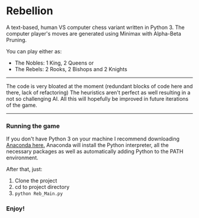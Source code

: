# Rebellion

A text-based, human VS computer chess variant written in Python 3. The computer player's moves are generated using Minimax with Alpha-Beta Pruning.

You can play either as:

  - The Nobles: 1 King, 2 Queens or
  - The Rebels: 2 Rooks, 2 Bishops and 2 Knights   

---

The code is very bloated at the moment (redundant blocks of code here and there, lack of refactoring) The heuristics aren't perfect as well resulting in a not so challenging AI. All this will hopefully be improved in future iterations of the game.

--- 

### Running the game

If you don't have Python 3 on your machine I recommend downloading [Anaconda here.](https://www.continuum.io/downloads) Anaconda will install the Python interpreter, all the necessary packages as well as automatically adding Python to the PATH environment. 

After that, just:

1. Clone the project
2. cd to project directory  
3. `python Reb_Main.py`



### Enjoy!
